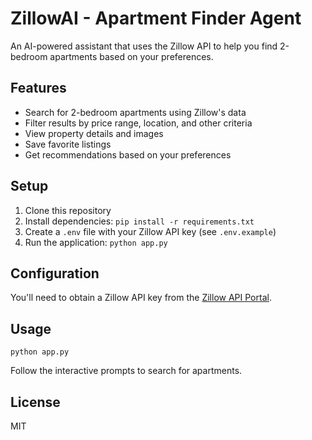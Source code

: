 # ZillowAI - Apartment Finder Agent

An AI-powered assistant that uses the Zillow API to help you find 2-bedroom apartments based on your preferences.

## Features

- Search for 2-bedroom apartments using Zillow's data
- Filter results by price range, location, and other criteria
- View property details and images
- Save favorite listings
- Get recommendations based on your preferences

## Setup

1. Clone this repository
2. Install dependencies: `pip install -r requirements.txt`
3. Create a `.env` file with your Zillow API key (see `.env.example`)
4. Run the application: `python app.py`

## Configuration

You'll need to obtain a Zillow API key from the [Zillow API Portal](https://www.zillow.com/howto/api/APIOverview.htm).

## Usage

```
python app.py
```

Follow the interactive prompts to search for apartments.

## License

MIT
